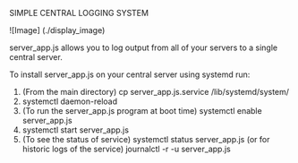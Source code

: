 SIMPLE CENTRAL LOGGING SYSTEM

![Image]
(./display_image)

server_app.js allows you to log output from all of your servers to a single central server.

To install server_app.js on your central server using systemd run:

1. (From the main directory) cp server_app.js.service /lib/systemd/system/
2. systemctl daemon-reload
3. (To run the server_app.js program at boot time) systemctl enable server_app.js
4. systemctl start server_app.js
5. (To see the status of service) systemctl status server_app.js (or for historic logs of the service) journalctl -r -u server_app.js
